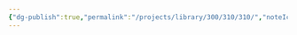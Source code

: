 ```yaml
---
{"dg-publish":true,"permalink":"/projects/library/300/310/310/","noteIcon":"0","created":"2024-01-31T00:33:29.914+09:00","updated":"2024-01-31T00:33:45.177+09:00"}
---
```


